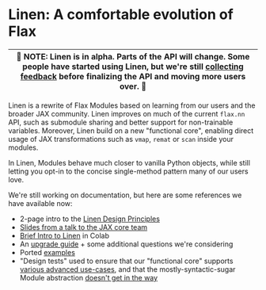 # Linen: A comfortable evolution of Flax

| 🚧  NOTE: Linen is in alpha. Parts of the API will change. Some people have started using Linen, but we're still [collecting feedback](https://github.com/google/flax/discussions) before finalizing the API and moving more users over. 🚧 |
| --- |

Linen is a rewrite of Flax Modules based on learning from our users and the broader JAX community. Linen improves on much of the current `flax.nn` API, such as submodule sharing and better support for non-trainable variables. 
Moreover, Linen build on a new "functional core", enabling direct usage of JAX transformations such as `vmap`, `remat` or `scan` inside your modules.
  
In Linen, Modules behave much closer to vanilla Python objects, while still letting you opt-in to the concise single-method pattern many of our users love.

We're still working on documentation, but here are some references we have available now:
* 2-page intro to the [Linen Design Principles](https://docs.google.com/document/d/1ZlL_4bXCw5Xl0WstQw1GpnZqfb9JFOeUGAPcBVk-kn8)
* [Slides from a talk to the JAX core team](https://docs.google.com/presentation/d/1ngKWUwsSqAwPRvATG8sAxMzu9ujv4N__cKsUofdNno0)
* [Brief Intro to Linen](https://colab.research.google.com/github/google/flax/blob/master/docs/notebooks/linen_intro.ipynb) in Colab
* An [upgrade guide](https://docs.google.com/document/d/1hYavTVPaKVVe9Be8pCB7yW7r6dDv3RALVNit8NZca4c) + some additional questions we're considering
* Ported [examples](https://github.com/google/flax/tree/master/linen_examples)
* "Design tests" used to ensure that our "functional core" supports [various advanced use-cases](https://github.com/google/flax/tree/master/linen_examples/core_design_test), and that the mostly-syntactic-sugar Module abstraction
  [doesn't get in the way](https://github.com/google/flax/tree/master/linen_examples/linen_design_test)
